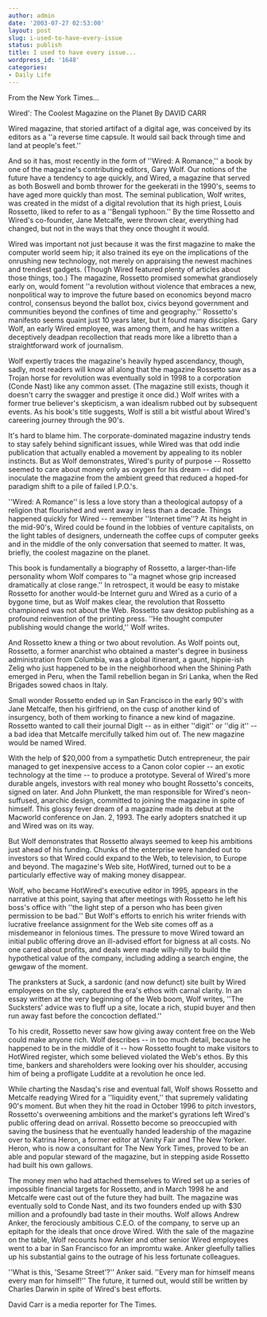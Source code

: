 ```yaml
---
author: admin
date: '2003-07-27 02:53:00'
layout: post
slug: i-used-to-have-every-issue
status: publish
title: I used to have every issue...
wordpress_id: '1648'
categories:
- Daily Life
---
```

From the New York Times...

Wired&apos;: The Coolest Magazine on the Planet
By DAVID CARR

Wired magazine, that storied artifact of a digital age, was conceived by its editors as a &apos;&apos;a reverse time capsule. It would sail back through time and land at people&apos;s feet.&apos;&apos;

And so it has, most recently in the form of &apos;&apos;Wired: A Romance,&apos;&apos; a book by one of the magazine&apos;s contributing editors, Gary Wolf. Our notions of the future have a tendency to age quickly, and Wired, a magazine that served as both Boswell and bomb thrower for the geekerati in the 1990&apos;s, seems to have aged more quickly than most. The seminal publication, Wolf writes, was created in the midst of a digital revolution that its high priest, Louis Rossetto, liked to refer to as a &apos;&apos;Bengali typhoon.&apos;&apos; By the time Rossetto and Wired&apos;s co-founder, Jane Metcalfe, were thrown clear, everything had changed, but not in the ways that they once thought it would. <lj-cut text="Read the rest of the article.">

Wired was important not just because it was the first magazine to make the computer world seem hip; it also trained its eye on the implications of the onrushing new technology, not merely on appraising the newest machines and trendiest gadgets. (Though Wired featured plenty of articles about those things, too.) The magazine, Rossetto promised somewhat grandiosely early on, would foment &apos;&apos;a revolution without violence that embraces a new, nonpolitical way to improve the future based on economics beyond macro control, consensus beyond the ballot box, civics beyond government and communities beyond the confines of time and geography.&apos;&apos; Rossetto&apos;s manifesto seems quaint just 10 years later, but it found many disciples. Gary Wolf, an early Wired employee, was among them, and he has written a deceptively deadpan recollection that reads more like a libretto than a straightforward work of journalism.

Wolf expertly traces the magazine&apos;s heavily hyped ascendancy, though, sadly, most readers will know all along that the magazine Rossetto saw as a Trojan horse for revolution was eventually sold in 1998 to a corporation (Conde Nast) like any common asset. (The magazine still exists, though it doesn&apos;t carry the swagger and prestige it once did.) Wolf writes with a former true believer&apos;s skepticism, a wan idealism rubbed out by subsequent events. As his book&apos;s title suggests, Wolf is still a bit wistful about Wired&apos;s careering journey through the 90&apos;s.

It&apos;s hard to blame him. The corporate-dominated magazine industry tends to stay safely behind significant issues, while Wired was that odd indie publication that actually enabled a movement by appealing to its nobler instincts. But as Wolf demonstrates, Wired&apos;s purity of purpose -- Rossetto seemed to care about money only as oxygen for his dream -- did not inoculate the magazine from the ambient greed that reduced a hoped-for paradigm shift to a pile of failed I.P.O.&apos;s.

&apos;&apos;Wired: A Romance&apos;&apos; is less a love story than a theological autopsy of a religion that flourished and went away in less than a decade. Things happened quickly for Wired -- remember &apos;&apos;Internet time&apos;&apos;? At its height in the mid-90&apos;s, Wired could be found in the lobbies of venture capitalists, on the light tables of designers, underneath the coffee cups of computer geeks and in the middle of the only conversation that seemed to matter. It was, briefly, the coolest magazine on the planet.

This book is fundamentally a biography of Rossetto, a larger-than-life personality whom Wolf compares to &apos;&apos;a magnet whose grip increased dramatically at close range.&apos;&apos; In retrospect, it would be easy to mistake Rossetto for another would-be Internet guru and Wired as a curio of a bygone time, but as Wolf makes clear, the revolution that Rossetto championed was not about the Web. Rossetto saw desktop publishing as a profound reinvention of the printing press. &apos;&apos;He thought computer publishing would change the world,&apos;&apos; Wolf writes.

And Rossetto knew a thing or two about revolution. As Wolf points out, Rossetto, a former anarchist who obtained a master&apos;s degree in business administration from Columbia, was a global itinerant, a gaunt, hippie-ish Zelig who just happened to be in the neighborhood when the Shining Path emerged in Peru, when the Tamil rebellion began in Sri Lanka, when the Red Brigades sowed chaos in Italy.

Small wonder Rossetto ended up in San Francisco in the early 90&apos;s with Jane Metcalfe, then his girlfriend, on the cusp of another kind of insurgency, both of them working to finance a new kind of magazine. Rossetto wanted to call their journal DigIt -- as in either &apos;&apos;digit&apos;&apos; or &apos;&apos;dig it&apos;&apos; -- a bad idea that Metcalfe mercifully talked him out of. The new magazine would be named Wired.

With the help of $20,000 from a sympathetic Dutch entrepreneur, the pair managed to get inexpensive access to a Canon color copier -- an exotic technology at the time -- to produce a prototype. Several of Wired&apos;s more durable angels, investors with real money who bought Rossetto&apos;s conceits, signed on later. And John Plunkett, the man responsible for Wired&apos;s neon-suffused, anarchic design, committed to joining the magazine in spite of himself. This glossy fever dream of a magazine made its debut at the Macworld conference on Jan. 2, 1993. The early adopters snatched it up and Wired was on its way.

But Wolf demonstrates that Rossetto always seemed to keep his ambitions just ahead of his funding. Chunks of the enterprise were handed out to investors so that Wired could expand to the Web, to television, to Europe and beyond. The magazine&apos;s Web site, HotWired, turned out to be a particularly effective way of making money disappear.

Wolf, who became HotWired&apos;s executive editor in 1995, appears in the narrative at this point, saying that after meetings with Rossetto he left his boss&apos;s office with &apos;&apos;the light step of a person who has been given permission to be bad.&apos;&apos; But Wolf&apos;s efforts to enrich his writer friends with lucrative freelance assignment for the Web site comes off as a misdemeanor in felonious times. The pressure to move Wired toward an initial public offering drove an ill-advised effort for bigness at all costs. No one cared about profits, and deals were made willy-nilly to build the hypothetical value of the company, including adding a search engine, the gewgaw of the moment.

The pranksters at Suck, a sardonic (and now defunct) site built by Wired employees on the sly, captured the era&apos;s ethos with carnal clarity. In an essay written at the very beginning of the Web boom, Wolf writes, &apos;&apos;The Sucksters&apos; advice was to fluff up a site, locate a rich, stupid buyer and then run away fast before the concoction deflated.&apos;&apos;

To his credit, Rossetto never saw how giving away content free on the Web could make anyone rich. Wolf describes -- in too much detail, because he happened to be in the middle of it -- how Rossetto fought to make visitors to HotWired register, which some believed violated the Web&apos;s ethos. By this time, bankers and shareholders were looking over his shoulder, accusing him of being a profligate Luddite at a revolution he once led.

While charting the Nasdaq&apos;s rise and eventual fall, Wolf shows Rossetto and Metcalfe readying Wired for a &apos;&apos;liquidity event,&apos;&apos; that supremely validating 90&apos;s moment. But when they hit the road in October 1996 to pitch investors, Rossetto&apos;s overweening ambitions and the market&apos;s gyrations left Wired&apos;s public offering dead on arrival. Rossetto become so preoccupied with saving the business that he eventually handed leadership of the magazine over to Katrina Heron, a former editor at Vanity Fair and The New Yorker. Heron, who is now a consultant for The New York Times, proved to be an able and popular steward of the magazine, but in stepping aside Rossetto had built his own gallows.

The money men who had attached themselves to Wired set up a series of impossible financial targets for Rossetto, and in March 1998 he and Metcalfe were cast out of the future they had built. The magazine was eventually sold to Conde Nast, and its two founders ended up with $30 million and a profoundly bad taste in their mouths. Wolf allows Andrew Anker, the ferociously ambitious C.E.O. of the company, to serve up an epitaph for the ideals that once drove Wired. With the sale of the magazine on the table, Wolf recounts how Anker and other senior Wired employees went to a bar in San Francisco for an impromtu wake. Anker gleefully tallies up his substantial gains to the outrage of his less fortunate colleagues.

&apos;&apos;What is this, &apos;Sesame Street&apos;?&apos;&apos; Anker said. &apos;&apos;Every man for himself means every man for himself!&apos;&apos; The future, it turned out, would still be written by Charles Darwin in spite of Wired&apos;s best efforts.

David Carr is a media reporter for The Times.
